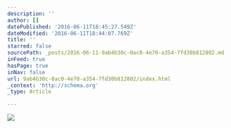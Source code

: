 ```yaml
---
description: ''
author: []
datePublished: '2016-06-11T18:45:27.549Z'
dateModified: '2016-06-11T18:44:07.769Z'
title: ''
starred: false
sourcePath: _posts/2016-06-11-9ab4b30c-0ac0-4e70-a354-7fd30b812802.md
inFeed: true
hasPage: true
inNav: false
url: 9ab4b30c-0ac0-4e70-a354-7fd30b812802/index.html
_context: 'http://schema.org'
_type: Article

---
```

![](https://the-grid-user-content.s3-us-west-2.amazonaws.com/a976e58b-19fd-41ab-8a2b-c2505fa9fcd3.jpg)